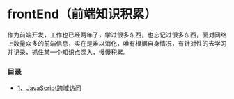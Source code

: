 # frontEnd（前端知识积累）
作为前端开发，工作也已经两年了，学过很多东西，也忘记过很多东西，面对网络上数量众多的前端信息，实在是难以消化，唯有根据自身情况，有针对性的去学习并记录，抓住某一个知识点深入，慢慢积累。
### 目录
- [1、JavaScript跨域访问](https://github.com/andyChenAn/frontEnd/issues/1)